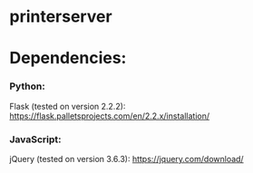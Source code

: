 # printerserver

# Dependencies:
### Python:
Flask (tested on version 2.2.2):
https://flask.palletsprojects.com/en/2.2.x/installation/

### JavaScript:
jQuery (tested on version 3.6.3):
https://jquery.com/download/
